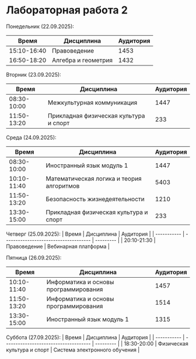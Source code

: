 # Лабораторная работа 2
  Понедельник (22.09.2025):
  
  | Время       | Дисциплина                            | Аудитория |
  | ----------- | ------------------------------------- | --------- |
  | 15:10-16:40 | Правоведение                          | 1453      |
  | 16:50-18:20 | Алгебра и геометрия                   | 1432      |

  Вторник (23.09.2025):
  
  | Время       | Дисциплина                            | Аудитория |
  | ----------- | ------------------------------------- | --------- |
  | 08:30-10:00 | Межкультурная коммуникация            | 1447      |
  | 11:50-13:20 | Прикладная физическая культура и спорт| 233       |

  Среда (24.09.2025):
  
  | Время       | Дисциплина                                | Аудитория |
  | ----------- | -------------------------------------     | --------- |
  | 08:30-10:00 | Иностранный язык модуль 1                 | 1447      |
  | 10:10-11:40 | Математическая логика и теория алгоритмов | 5403      |
  | 11:50-13:20 | Безопасность жизнедеятельности            | 1210      |
  | 13:30-15:00 | Прикладная физическая культура и спорт    | 233       |

  Четверг (25.09.2025):
  | Время       | Дисциплина                                | Аудитория            |
  | ----------- | -------------------------------------     | ---------            |
  | 20:10-21:30 | Правоведение                              | Вебинарная платформа |

  Пятница (26.09.2025):
  
  | Время       | Дисциплина                                | Аудитория |
  | ----------- | -------------------------------------     | --------- |
  | 10:10-11:40 | Информатика и основы программирования     | 1457      |
  | 11:50-13:20 | Информатика и основы программирования     | 1514      |
  | 13:30-15:00 | Иностранный язык модуль 1                 | 1315      |

  Суббота (27.09.2025):
  | Время       | Дисциплина                                | Аудитория                     |
  | ----------- | -------------------------------------     | ---------                     |
  | 18:30-20:00 | Физическая культура и спорт               | Система электронного обучения |
